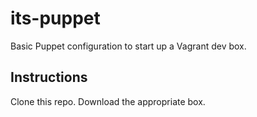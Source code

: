 # its-puppet

Basic Puppet configuration to start up a Vagrant dev box.

## Instructions

Clone this repo.  Download the appropriate box.

